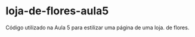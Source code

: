 # loja-de-flores-aula5
Código utilizado na Aula 5 para estilizar uma página de uma loja. de flores.
